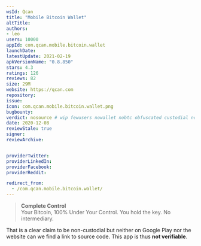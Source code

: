 ```yaml
---
wsId: Qcan
title: "Mobile Bitcoin Wallet"
altTitle: 
authors:
- leo
users: 10000
appId: com.qcan.mobile.bitcoin.wallet
launchDate: 
latestUpdate: 2021-02-19
apkVersionName: "0.8.850"
stars: 4.3
ratings: 126
reviews: 82
size: 29M
website: https://qcan.com
repository: 
issue: 
icon: com.qcan.mobile.bitcoin.wallet.png
bugbounty: 
verdict: nosource # wip fewusers nowallet nobtc obfuscated custodial nosource nonverifiable reproducible bounty defunct
date: 2020-12-08
reviewStale: true
signer: 
reviewArchive:


providerTwitter: 
providerLinkedIn: 
providerFacebook: 
providerReddit: 

redirect_from:
  - /com.qcan.mobile.bitcoin.wallet/
---
```



> **Complete Control**<br>
  Your Bitcoin, 100% Under Your Control. You hold the key. No intermediary.

That is a clear claim to be non-custodial but neither on Google Play nor the
website can we find a link to source code. This app is thus **not verifiable**.
